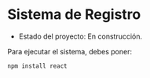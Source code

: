 <h1> Sistema de Registro</h1>

- Estado del proyecto:  En construcción.

Para ejecutar el sistema, debes poner:

```npm install react```
